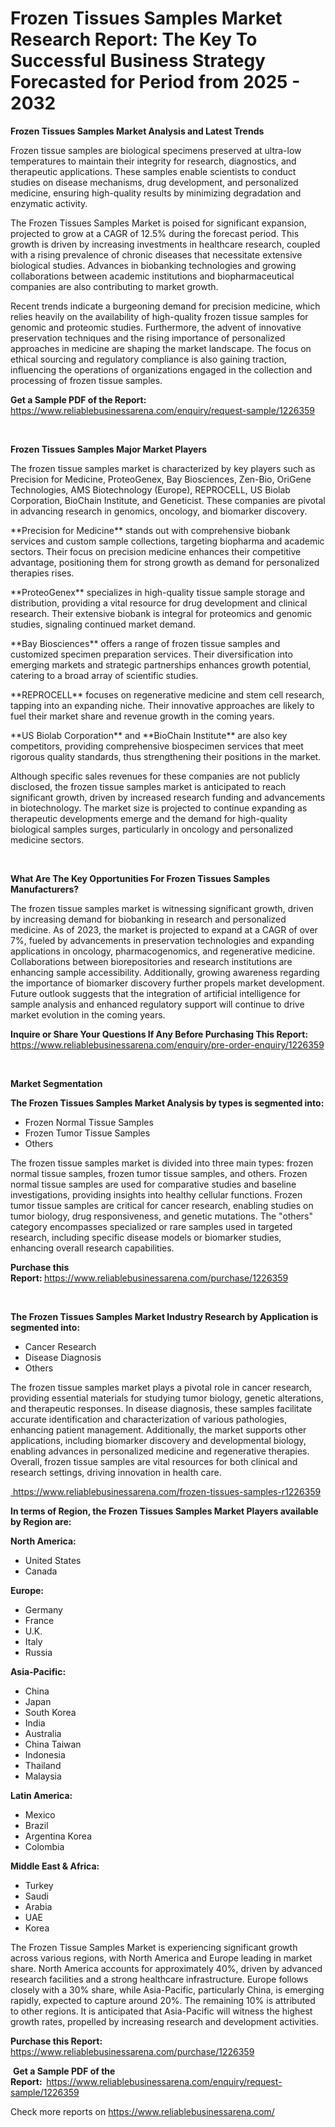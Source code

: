 <p><h1>Frozen Tissues Samples Market Research Report: The Key To Successful Business Strategy Forecasted for Period from 2025 - 2032</h1></p><p><strong>Frozen Tissues Samples Market Analysis and Latest Trends</strong></p>
<p><p>Frozen tissue samples are biological specimens preserved at ultra-low temperatures to maintain their integrity for research, diagnostics, and therapeutic applications. These samples enable scientists to conduct studies on disease mechanisms, drug development, and personalized medicine, ensuring high-quality results by minimizing degradation and enzymatic activity.</p><p>The Frozen Tissues Samples Market is poised for significant expansion, projected to grow at a CAGR of 12.5% during the forecast period. This growth is driven by increasing investments in healthcare research, coupled with a rising prevalence of chronic diseases that necessitate extensive biological studies. Advances in biobanking technologies and growing collaborations between academic institutions and biopharmaceutical companies are also contributing to market growth.</p><p>Recent trends indicate a burgeoning demand for precision medicine, which relies heavily on the availability of high-quality frozen tissue samples for genomic and proteomic studies. Furthermore, the advent of innovative preservation techniques and the rising importance of personalized approaches in medicine are shaping the market landscape. The focus on ethical sourcing and regulatory compliance is also gaining traction, influencing the operations of organizations engaged in the collection and processing of frozen tissue samples.</p></p>
<p><strong>Get a Sample PDF of the Report:&nbsp;</strong> <a href="https://www.reliablebusinessarena.com/enquiry/request-sample/1226359?utm_campaign=3175&utm_medium=2&utm_source=Github&utm_content=ia&utm_term=05032025&utm_id=frozen-tissues-samples">https://www.reliablebusinessarena.com/enquiry/request-sample/1226359</a></p>
<p>&nbsp;</p>
<p><strong>Frozen Tissues Samples Major Market Players</strong></p>
<p><p>The frozen tissue samples market is characterized by key players such as Precision for Medicine, ProteoGenex, Bay Biosciences, Zen-Bio, OriGene Technologies, AMS Biotechnology (Europe), REPROCELL, US Biolab Corporation, BioChain Institute, and Geneticist. These companies are pivotal in advancing research in genomics, oncology, and biomarker discovery.</p><p>**Precision for Medicine** stands out with comprehensive biobank services and custom sample collections, targeting biopharma and academic sectors. Their focus on precision medicine enhances their competitive advantage, positioning them for strong growth as demand for personalized therapies rises.</p><p>**ProteoGenex** specializes in high-quality tissue sample storage and distribution, providing a vital resource for drug development and clinical research. Their extensive biobank is integral for proteomics and genomic studies, signaling continued market demand.</p><p>**Bay Biosciences** offers a range of frozen tissue samples and customized specimen preparation services. Their diversification into emerging markets and strategic partnerships enhances growth potential, catering to a broad array of scientific studies.</p><p>**REPROCELL** focuses on regenerative medicine and stem cell research, tapping into an expanding niche. Their innovative approaches are likely to fuel their market share and revenue growth in the coming years.</p><p>**US Biolab Corporation** and **BioChain Institute** are also key competitors, providing comprehensive biospecimen services that meet rigorous quality standards, thus strengthening their positions in the market.</p><p>Although specific sales revenues for these companies are not publicly disclosed, the frozen tissue samples market is anticipated to reach significant growth, driven by increased research funding and advancements in biotechnology. The market size is projected to continue expanding as therapeutic developments emerge and the demand for high-quality biological samples surges, particularly in oncology and personalized medicine sectors.</p></p>
<p>&nbsp;</p>
<p><strong>What Are The Key Opportunities For Frozen Tissues Samples Manufacturers?</strong></p>
<p><p>The frozen tissue samples market is witnessing significant growth, driven by increasing demand for biobanking in research and personalized medicine. As of 2023, the market is projected to expand at a CAGR of over 7%, fueled by advancements in preservation technologies and expanding applications in oncology, pharmacogenomics, and regenerative medicine. Collaborations between biorepositories and research institutions are enhancing sample accessibility. Additionally, growing awareness regarding the importance of biomarker discovery further propels market development. Future outlook suggests that the integration of artificial intelligence for sample analysis and enhanced regulatory support will continue to drive market evolution in the coming years.</p></p>
<p><strong>Inquire or Share Your Questions If Any Before Purchasing This Report:</strong> <a href="https://www.reliablebusinessarena.com/enquiry/pre-order-enquiry/1226359?utm_campaign=3175&utm_medium=2&utm_source=Github&utm_content=ia&utm_term=05032025&utm_id=frozen-tissues-samples">https://www.reliablebusinessarena.com/enquiry/pre-order-enquiry/1226359</a></p>
<p>&nbsp;</p>
<p><strong>Market Segmentation</strong></p>
<p><strong>The Frozen Tissues Samples Market Analysis by types is segmented into:</strong></p>
<p><ul><li>Frozen Normal Tissue Samples</li><li>Frozen Tumor Tissue Samples</li><li>Others</li></ul></p>
<p><p>The frozen tissue samples market is divided into three main types: frozen normal tissue samples, frozen tumor tissue samples, and others. Frozen normal tissue samples are used for comparative studies and baseline investigations, providing insights into healthy cellular functions. Frozen tumor tissue samples are critical for cancer research, enabling studies on tumor biology, drug responsiveness, and genetic mutations. The "others" category encompasses specialized or rare samples used in targeted research, including specific disease models or biomarker studies, enhancing overall research capabilities.</p></p>
<p><strong>Purchase this Report:&nbsp;</strong><a href="https://www.reliablebusinessarena.com/purchase/1226359?utm_campaign=3175&utm_medium=2&utm_source=Github&utm_content=ia&utm_term=05032025&utm_id=frozen-tissues-samples">https://www.reliablebusinessarena.com/purchase/1226359</a></p>
<p>&nbsp;</p>
<p><strong>The Frozen Tissues Samples Market Industry Research by Application is segmented into:</strong></p>
<p><ul><li>Cancer Research</li><li>Disease Diagnosis</li><li>Others</li></ul></p>
<p><p>The frozen tissue samples market plays a pivotal role in cancer research, providing essential materials for studying tumor biology, genetic alterations, and therapeutic responses. In disease diagnosis, these samples facilitate accurate identification and characterization of various pathologies, enhancing patient management. Additionally, the market supports other applications, including biomarker discovery and developmental biology, enabling advances in personalized medicine and regenerative therapies. Overall, frozen tissue samples are vital resources for both clinical and research settings, driving innovation in health care.</p></p>
<p><a href="https://www.reliablebusinessarena.com/frozen-tissues-samples-r1226359?utm_campaign=3175&utm_medium=2&utm_source=Github&utm_content=ia&utm_term=05032025&utm_id=frozen-tissues-samples">&nbsp;https://www.reliablebusinessarena.com/frozen-tissues-samples-r1226359</a></p>
<p><strong>In terms of Region, the Frozen Tissues Samples Market Players available by Region are:</strong></p>
<p>
    <p> <strong> North America: </strong>
        <ul>
            <li>United States</li>
            <li>Canada</li>
        </ul>
        </p> 
    <p> <strong> Europe: </strong>
        <ul>
            <li>Germany</li>
            <li>France</li>
            <li>U.K.</li>
            <li>Italy</li>
            <li>Russia</li>
        </ul>
        </p> 
    <p> <strong> Asia-Pacific: </strong>
        <ul>
            <li>China</li>
            <li>Japan</li>
            <li>South Korea</li>
            <li>India</li>
            <li>Australia</li>
            <li>China Taiwan</li>
            <li>Indonesia</li>
            <li>Thailand</li>
            <li>Malaysia</li>
        </ul>
        </p> 
    <p> <strong> Latin America: </strong>
        <ul>
            <li>Mexico</li>
            <li>Brazil</li>
            <li>Argentina Korea</li>
            <li>Colombia</li>
        </ul>
        </p> 
    <p> <strong> Middle East & Africa: </strong>
        <ul>
            <li>Turkey</li>
            <li>Saudi</li>
            <li>Arabia</li>
            <li>UAE</li>
            <li>Korea</li>
        </ul>
    </p>
    </p>
<p><p>The Frozen Tissue Samples Market is experiencing significant growth across various regions, with North America and Europe leading in market share. North America accounts for approximately 40%, driven by advanced research facilities and a strong healthcare infrastructure. Europe follows closely with a 30% share, while Asia-Pacific, particularly China, is emerging rapidly, expected to capture around 20%. The remaining 10% is attributed to other regions. It is anticipated that Asia-Pacific will witness the highest growth rates, propelled by increasing research and development activities.</p></p>
<p><strong>Purchase this Report: </strong><a href="https://www.reliablebusinessarena.com/purchase/1226359?utm_campaign=3175&utm_medium=2&utm_source=Github&utm_content=ia&utm_term=05032025&utm_id=frozen-tissues-samples">https://www.reliablebusinessarena.com/purchase/1226359</a></p>
<p>&nbsp;<strong>Get a Sample PDF of the Report:&nbsp;&nbsp;</strong><a href="https://www.reliablebusinessarena.com/enquiry/request-sample/1226359?utm_campaign=3175&utm_medium=2&utm_source=Github&utm_content=ia&utm_term=05032025&utm_id=frozen-tissues-samples">https://www.reliablebusinessarena.com/enquiry/request-sample/1226359</a></p>
<p><strong></strong></p>
<p>Check more reports on <a href="https://www.reliablebusinessarena.com/?utm_campaign=3175&utm_medium=2&utm_source=Github&utm_content=ia&utm_term=05032025&utm_id=frozen-tissues-samples">https://www.reliablebusinessarena.com/</a></p>
